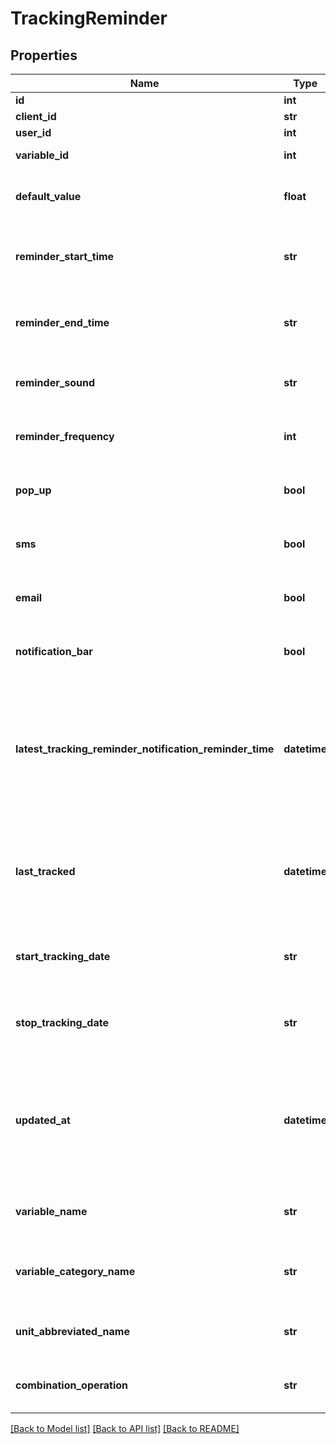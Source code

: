 # TrackingReminder

## Properties
Name | Type | Description | Notes
------------ | ------------- | ------------- | -------------
**id** | **int** | id | [optional] 
**client_id** | **str** | clientId | [optional] 
**user_id** | **int** | ID of User | [optional] 
**variable_id** | **int** | Id for the variable to be tracked | 
**default_value** | **float** | Default value to use for the measurement when tracking | 
**reminder_start_time** | **str** | Earliest time of day at which reminders should appear in UTC HH:MM:SS format | [optional] 
**reminder_end_time** | **str** | Latest time of day at which reminders should appear in UTC HH:MM:SS format | [optional] 
**reminder_sound** | **str** | String identifier for the sound to accompany the reminder | [optional] 
**reminder_frequency** | **int** | Number of seconds between one reminder and the next | 
**pop_up** | **bool** | True if the reminders should appear as a popup notification | [optional] 
**sms** | **bool** | True if the reminders should be delivered via SMS | [optional] 
**email** | **bool** | True if the reminders should be delivered via email | [optional] 
**notification_bar** | **bool** | True if the reminders should appear in the notification bar | [optional] 
**latest_tracking_reminder_notification_reminder_time** | **datetime** | UTC ISO 8601 \&quot;YYYY-MM-DDThh:mm:ss\&quot;  timestamp for the reminder time of the latest tracking reminder notification that has been pre-emptively generated in the database | [optional] 
**last_tracked** | **datetime** | UTC ISO 8601 \&quot;YYYY-MM-DDThh:mm:ss\&quot;  timestamp for the last time a measurement was received for this user and variable | [optional] 
**start_tracking_date** | **str** | Earliest date on which the user should be reminded to track in YYYY-MM-DD format | [optional] 
**stop_tracking_date** | **str** | Latest date on which the user should be reminded to track in YYYY-MM-DD format | [optional] 
**updated_at** | **datetime** | When the record in the database was last updated. Use UTC ISO 8601 \&quot;YYYY-MM-DDThh:mm:ss\&quot;  datetime format. Time zone should be UTC and not local. | [optional] 
**variable_name** | **str** | Name of the variable to be used when sending measurements | [optional] 
**variable_category_name** | **str** | Name of the variable category to be used when sending measurements | [optional] 
**unit_abbreviated_name** | **str** | Abbreviated name of the unit to be used when sending measurements | [optional] 
**combination_operation** | **str** | The way multiple measurements are aggregated over time | [optional] 

[[Back to Model list]](../README.md#documentation-for-models) [[Back to API list]](../README.md#documentation-for-api-endpoints) [[Back to README]](../README.md)



